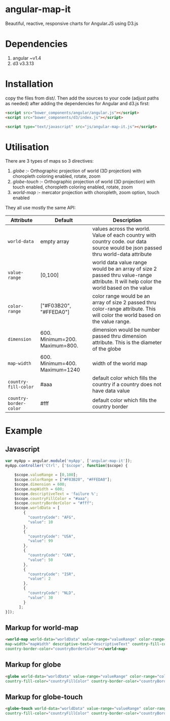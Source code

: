 # angular-map-it

Beautiful, reactive, responsive charts for Angular.JS using D3.js


# Dependencies

1. angular ~v1.4
2. d3 v3.3.13


# Installation

copy the files from dist/. Then add the sources to your code (adjust paths as needed) after adding the dependencies for Angular and d3.js first:

```html
<script src="bower_components/angular/angular.js"></script>
<script src="bower_components/d3/index.js"></script>

<script type="text/javascript" src="js/angular-map-it.js"></script>
```


# Utilisation

There are 3 types of maps so 3 directives:

1. *globe* :- Orthographic projection of world (3D projection) with choropleth coloring enabled, rotate, zoom
2. *globe-touch* :- Orthographic projection of world (3D projection) with touch enabled, choropleth coloring enabled, rotate, zoom
3. *world-map* :- mercator projection with choropleth, zoom option, touch enabled

They all use mostly the same API:

Attribute | Default | Description
----------| ------- | -----------
```world-data``` | empty array | values across the world. Value of each country with country code. our data source would be json passed thru world-data attribute
```value-range``` | [0,100] | world data value range would be an array of size 2 passed thru value-range attribute. It will help color the world based on the value
```color-range``` | ["#F03B20", "#FFEDA0"] | color range would be an array of size 2 passed thru color-range attribute. This will color the world based on the value range.
```dimension``` | 600. Minimum=200. Maximum=800. | dimension would be number passed thru dimension attribute. This is the diameter of the globe
```map-width``` | 600. Minimum=400. Maximum=1240 | width of the world map
```country-fill-color``` | #aaa | default color which fills the country if a country does not have data value
```country-border-color``` | #fff | default color which fills the country border


# Example

## Javascript

```javascript
var myApp = angular.module('myApp', ['angular-map-it']);
myApp.controller('Ctrl', ['$scope', function($scope) {

    $scope.valueRange = [0,100];
    $scope.colorRange = ["#F03B20", "#FFEDA0"];
    $scope.dimension = 600;
    $scope.mapWidth = 600;
    $scope.descriptiveText = 'failure %';
    $scope.countryFillColor = "#aaa";
    $scope.countryBorderColor = "#fff";
    $scope.worldData = [
        {
          "countryCode": "AFG",
          "value": 10
        },
        {
          "countryCode": "USA",
          "value": 99
        },
        {
          "countryCode": "CAN",
          "value": 50
        },
        {
          "countryCode": "ISR",
          "value": 2
        },
        {
          "countryCode": "NLD",
          "value": 30
        }
      ];
}]);

```


## Markup for world-map

```html
<world-map world-data="worldData" value-range="valueRange" color-range="colorRange" dimension="dimension"
map-width="mapWidth" descriptive-text="descriptiveText" country-fill-color="countryFillColor"
country-border-color="countryBorderColor"></world-map>
```


## Markup for globe

```html
<globe world-data="worldData" value-range="valueRange" color-range="colorRange" dimension="dimension"
country-fill-color="countryFillColor" country-border-color="countryBorderColor"></globe>
```


## Markup for globe-touch

```html
<globe-touch world-data="worldData" value-range="valueRange" color-range="colorRange" dimension="dimension"
country-fill-color="countryFillColor" country-border-color="countryBorderColor"></globe-touch>
```
